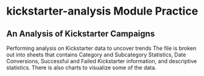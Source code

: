 # kickstarter-analysis Module Practice
## An Analysis of Kickstarter Campaigns
Performing analysis on Kickstarter data to uncover trends
The file is broken out into sheets that contains Category and Subcategory Statistics, Date Conversions, Successful and Failed Kickstarter information, and descriptive statistics.
There is also charts to visualize some of the data.
